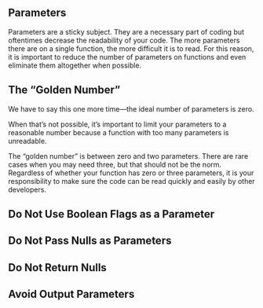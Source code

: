 ## Parameters

Parameters are a sticky subject. They are a necessary part of coding but oftentimes decrease the readability of your code. The more parameters there are on a single function, the more difficult it is to read. For this reason, it is important to reduce the number of parameters on functions and even eliminate them altogether when possible.

## The “Golden Number”

We have to say this one more time—the ideal number of parameters is zero.

When that’s not possible, it’s important to limit your parameters to a reasonable number because a function with too many parameters is unreadable.

The “golden number” is between zero and two parameters. There are rare cases when you may need three, but that should not be the norm. Regardless of whether your function has zero or three parameters, it is your responsibility to make sure the code can be read quickly and easily by other developers.

## Do Not Use Boolean Flags as a Parameter
## Do Not Pass Nulls as Parameters
## Do Not Return Nulls
## Avoid Output Parameters

